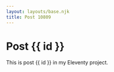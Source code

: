 ```yaml
---
layout: layouts/base.njk
title: Post 10809
---
```


# Post {{ id }}

This is post {{ id }} in my Eleventy project.
